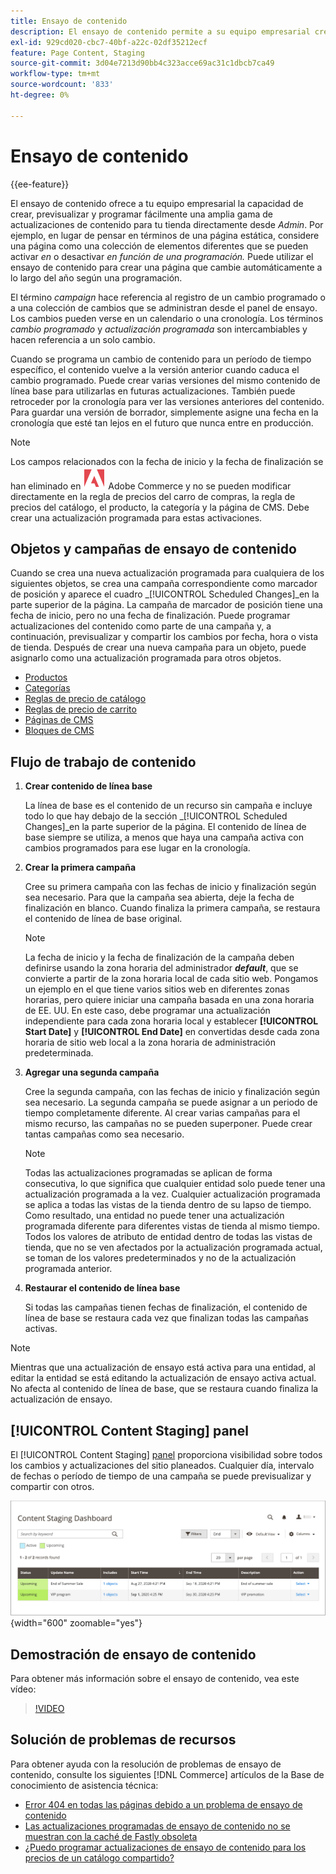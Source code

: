 ```yaml
---
title: Ensayo de contenido
description: El ensayo de contenido permite a su equipo empresarial crear, previsualizar y programar fácilmente una amplia gama de actualizaciones de contenido para su tienda, directamente desde el administrador.
exl-id: 929cd020-cbc7-40bf-a22c-02df35212ecf
feature: Page Content, Staging
source-git-commit: 3d04e7213d90bb4c323acce69ac31c1dbcb7ca49
workflow-type: tm+mt
source-wordcount: '833'
ht-degree: 0%

---
```


# Ensayo de contenido

{{ee-feature}}

El ensayo de contenido ofrece a tu equipo empresarial la capacidad de crear, previsualizar y programar fácilmente una amplia gama de actualizaciones de contenido para tu tienda directamente desde _Admin_. Por ejemplo, en lugar de pensar en términos de una página estática, considere una página como una colección de elementos diferentes que se pueden activar _en_ o desactivar _en función de una programación._ Puede utilizar el ensayo de contenido para crear una página que cambie automáticamente a lo largo del año según una programación.

El término _campaign_ hace referencia al registro de un cambio programado o a una colección de cambios que se administran desde el panel de ensayo. Los cambios pueden verse en un calendario o una cronología. Los términos _cambio programado_ y _actualización programada_ son intercambiables y hacen referencia a un solo cambio.

Cuando se programa un cambio de contenido para un período de tiempo específico, el contenido vuelve a la versión anterior cuando caduca el cambio programado. Puede crear varias versiones del mismo contenido de línea base para utilizarlas en futuras actualizaciones. También puede retroceder por la cronología para ver las versiones anteriores del contenido. Para guardar una versión de borrador, simplemente asigne una fecha en la cronología que esté tan lejos en el futuro que nunca entre en producción.

>[!NOTE]
>
>Los campos relacionados con la fecha de inicio y la fecha de finalización se han eliminado en ![Adobe Commerce](../assets/adobe-logo.svg) Adobe Commerce y no se pueden modificar directamente en la regla de precios del carro de compras, la regla de precios del catálogo, el producto, la categoría y la página de CMS. Debe crear una actualización programada para estas activaciones.

## Objetos y campañas de ensayo de contenido

Cuando se crea una nueva actualización programada para cualquiera de los siguientes objetos, se crea una campaña correspondiente como marcador de posición y aparece el cuadro _[!UICONTROL Scheduled Changes]_en la parte superior de la página. La campaña de marcador de posición tiene una fecha de inicio, pero no una fecha de finalización. Puede programar actualizaciones del contenido como parte de una campaña y, a continuación, previsualizar y compartir los cambios por fecha, hora o vista de tienda. Después de crear una nueva campaña para un objeto, puede asignarlo como una actualización programada para otros objetos.

- [Productos](../catalog/product-scheduled-changes.md)
- [Categorías](../catalog/category-scheduled-changes.md)
- [Reglas de precio de catálogo](../merchandising-promotions/price-rule-catalog-scheduled-changes.md)
- [Reglas de precio de carrito](../merchandising-promotions/price-rule-cart-scheduled-changes.md)
- [Páginas de CMS](pages-workspace.md#scheduled-changes)
- [Bloques de CMS](blocks.md)

## Flujo de trabajo de contenido

1. **Crear contenido de línea base**

   La línea de base es el contenido de un recurso sin campaña e incluye todo lo que hay debajo de la sección _[!UICONTROL Scheduled Changes]_en la parte superior de la página. El contenido de línea de base siempre se utiliza, a menos que haya una campaña activa con cambios programados para ese lugar en la cronología.

1. **Crear la primera campaña**

   Cree su primera campaña con las fechas de inicio y finalización según sea necesario. Para que la campaña sea abierta, deje la fecha de finalización en blanco. Cuando finaliza la primera campaña, se restaura el contenido de línea de base original.

   >[!NOTE]
   >
   >La fecha de inicio y la fecha de finalización de la campaña deben definirse usando la zona horaria del administrador **_default_**, que se convierte a partir de la zona horaria local de cada sitio web. Pongamos un ejemplo en el que tiene varios sitios web en diferentes zonas horarias, pero quiere iniciar una campaña basada en una zona horaria de EE. UU. En este caso, debe programar una actualización independiente para cada zona horaria local y establecer **[!UICONTROL Start Date]** y **[!UICONTROL End Date]** en convertidas desde cada zona horaria de sitio web local a la zona horaria de administración predeterminada.

1. **Agregar una segunda campaña**

   Cree la segunda campaña, con las fechas de inicio y finalización según sea necesario. La segunda campaña se puede asignar a un periodo de tiempo completamente diferente. Al crear varias campañas para el mismo recurso, las campañas no se pueden superponer. Puede crear tantas campañas como sea necesario.

   >[!NOTE]
   >
   >Todas las actualizaciones programadas se aplican de forma consecutiva, lo que significa que cualquier entidad solo puede tener una actualización programada a la vez. Cualquier actualización programada se aplica a todas las vistas de la tienda dentro de su lapso de tiempo. Como resultado, una entidad no puede tener una actualización programada diferente para diferentes vistas de tienda al mismo tiempo. Todos los valores de atributo de entidad dentro de todas las vistas de tienda, que no se ven afectados por la actualización programada actual, se toman de los valores predeterminados y no de la actualización programada anterior.

1. **Restaurar el contenido de línea base**

   Si todas las campañas tienen fechas de finalización, el contenido de línea de base se restaura cada vez que finalizan todas las campañas activas.

>[!NOTE]
>
>Mientras que una actualización de ensayo está activa para una entidad, al editar la entidad se está editando la actualización de ensayo activa actual. No afecta al contenido de línea de base, que se restaura cuando finaliza la actualización de ensayo.

## [!UICONTROL Content Staging] panel

El [!UICONTROL Content Staging] [panel](content-staging-dashboard.md) proporciona visibilidad sobre todos los cambios y actualizaciones del sitio planeados. Cualquier día, intervalo de fechas o período de tiempo de una campaña se puede previsualizar y compartir con otros.

![Panel de ensayo](./assets/content-staging-dashboard-grid.png){width="600" zoomable="yes"}

## Demostración de ensayo de contenido

Para obtener más información sobre el ensayo de contenido, vea este vídeo:

>[!VIDEO](https://video.tv.adobe.com/v/343784?quality=12)

## Solución de problemas de recursos

Para obtener ayuda con la resolución de problemas de ensayo de contenido, consulte los siguientes [!DNL Commerce] artículos de la Base de conocimiento de asistencia técnica:

- [Error 404 en todas las páginas debido a un problema de ensayo de contenido](https://experienceleague.adobe.com/docs/commerce-knowledge-base/kb/troubleshooting/site-down-or-unresponsive/error-404-on-all-pages-due-to-content-staging-issue.html)
- [Las actualizaciones programadas de ensayo de contenido no se muestran con la caché de Fastly obsoleta](https://experienceleague.adobe.com/docs/commerce-knowledge-base/kb/troubleshooting/miscellaneous/scheduled-content-staging-updates-not-displayed-with-stale-fastly-cache.html)
- [¿Puedo programar actualizaciones de ensayo de contenido para los precios de un catálogo compartido?](https://experienceleague.adobe.com/docs/commerce-knowledge-base/kb/faq/can-i-schedule-content-staging-updates-for-prices-in-a-shared-catalog.html)
